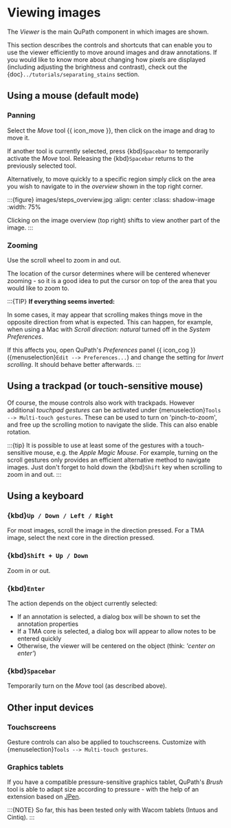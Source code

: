 # Viewing images

The *Viewer* is the main QuPath component in which images are shown.

This section describes the controls and shortcuts that can enable you to use the viewer efficiently to move around images and draw annotations.
If you would like to know more about changing how pixels are displayed (including adjusting the brightness and contrast), check out the {doc}`../tutorials/separating_stains` section.

## Using a mouse (default mode)

### Panning

Select the *Move* tool {{ icon_move }}, then click on the image and drag to move it.

If another tool is currently selected, press {kbd}`Spacebar` to temporarily activate the *Move* tool.
Releasing the {kbd}`Spacebar` returns to the previously selected tool.

Alternatively, to move quickly to a specific region simply click on the area you wish to navigate to in the *overview* shown in the top right corner.

:::{figure} images/steps_overview.jpg
:align: center
:class: shadow-image
:width: 75%

Clicking on the image overview (top right) shifts to view another part of the image.
:::

### Zooming

Use the scroll wheel to zoom in and out.

The location of the cursor determines where will be centered whenever zooming - so it is a good idea to put the cursor on top of the area that you would like to zoom to.

:::{TIP}
**If everything seems inverted:**

In some cases, it may appear that scrolling makes things move in the opposite direction from what is expected.
This can happen, for example, when using a Mac with *Scroll direction: natural* turned off in the *System Preferences*.

If this affects you, open QuPath's *Preferences* panel {{ icon_cog }} ({menuselection}`Edit --> Preferences...`) and change the setting for *Invert scrolling*.
It should behave better afterwards.
:::

## Using a trackpad (or touch-sensitive mouse)

Of course, the mouse controls also work with trackpads.
However additional *touchpad gestures* can be activated under {menuselection}`Tools --> Multi-touch gestures`.
These can be used to turn on 'pinch-to-zoom', and free up the scrolling motion to navigate the slide.
This can also enable rotation.

:::{tip}
It is possible to use at least some of the gestures with a touch-sensitive mouse, e.g. the *Apple Magic Mouse*.
For example, turning on the scroll gestures only provides an efficient alternative method to navigate images.
Just don't forget to hold down the {kbd}`Shift` key when scrolling to zoom in and out.
:::

## Using a keyboard

### {kbd}`Up / Down / Left / Right`

For most images, scroll the image in the direction pressed.
For a TMA image, select the next core in the direction pressed.

### {kbd}`Shift + Up / Down`

Zoom in or out.

### {kbd}`Enter`

The action depends on the object currently selected:

- If an annotation is selected, a dialog box will be shown to set the annotation properties
- If a TMA core is selected, a dialog box will appear to allow notes to be entered quickly
- Otherwise, the viewer will be centered on the object (think: *'center on enter'*)

### {kbd}`Spacebar`

Temporarily turn on the *Move* tool (as described above).

## Other input devices

### Touchscreens

Gesture controls can also be applied to touchscreens.
Customize with {menuselection}`Tools --> Multi-touch gestures`.

### Graphics tablets

If you have a compatible pressure-sensitive graphics tablet, QuPath's *Brush* tool is able to adapt size according to pressure - with the help of an extension based on [JPen](http://jpen.sourceforge.net/html-home/).

:::{NOTE}
So far, this has been tested only with Wacom tablets (Intuos and Cintiq).
:::
